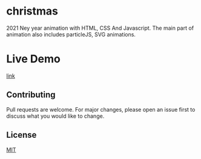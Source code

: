 # christmas

2021 Ney year animation with HTML, CSS And Javascript. The main part of animation also includes particleJS, SVG animations.

# Live Demo

[link](https://joysonjson.github.io/christmas/)



## Contributing
Pull requests are welcome. For major changes, please open an issue first to discuss what you would like to change.

## License
[MIT](https://choosealicense.com/licenses/mit/)
